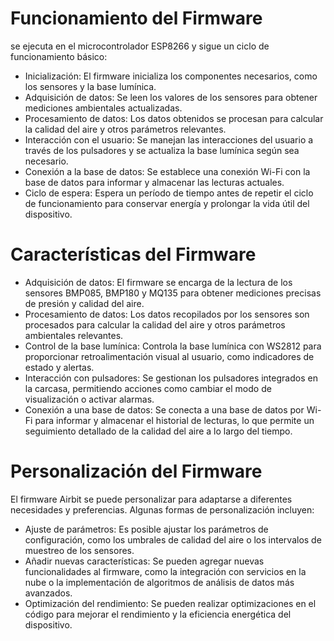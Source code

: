 # Funcionamiento del Firmware
se ejecuta en el microcontrolador ESP8266 y sigue un ciclo de funcionamiento básico:
* Inicialización: El firmware inicializa los componentes necesarios, como los sensores y la base lumínica.
* Adquisición de datos: Se leen los valores de los sensores para obtener mediciones ambientales actualizadas.
* Procesamiento de datos: Los datos obtenidos se procesan para calcular la calidad del aire y otros parámetros relevantes.
* Interacción con el usuario: Se manejan las interacciones del usuario a través de los pulsadores y se actualiza la base lumínica según sea necesario.
* Conexión a la base de datos: Se establece una conexión Wi-Fi con la base de datos para informar y almacenar las lecturas actuales.
* Ciclo de espera: Espera un período de tiempo antes de repetir el ciclo de funcionamiento para conservar energía y prolongar la vida útil del dispositivo.

# Características del Firmware
* Adquisición de datos: El firmware se encarga de la lectura de los sensores BMP085, BMP180 y MQ135 para obtener mediciones precisas de presión y calidad del aire.
* Procesamiento de datos: Los datos recopilados por los sensores son procesados para calcular la calidad del aire y otros parámetros ambientales relevantes.
* Control de la base lumínica: Controla la base lumínica con WS2812 para proporcionar retroalimentación visual al usuario, como indicadores de estado y alertas.
* Interacción con pulsadores: Se gestionan los pulsadores integrados en la carcasa, permitiendo acciones como cambiar el modo de visualización o activar alarmas.
* Conexión a una base de datos: Se conecta a una base de datos por Wi-Fi para informar y almacenar el historial de lecturas, lo que permite un seguimiento detallado de la calidad del aire a lo largo del tiempo.

# Personalización del Firmware
El firmware Airbit se puede personalizar para adaptarse a diferentes necesidades y preferencias. Algunas formas de personalización incluyen:
* Ajuste de parámetros: Es posible ajustar los parámetros de configuración, como los umbrales de calidad del aire o los intervalos de muestreo de los sensores.
* Añadir nuevas características: Se pueden agregar nuevas funcionalidades al firmware, como la integración con servicios en la nube o la implementación de algoritmos de análisis de datos más avanzados.
* Optimización del rendimiento: Se pueden realizar optimizaciones en el código para mejorar el rendimiento y la eficiencia energética del dispositivo.
